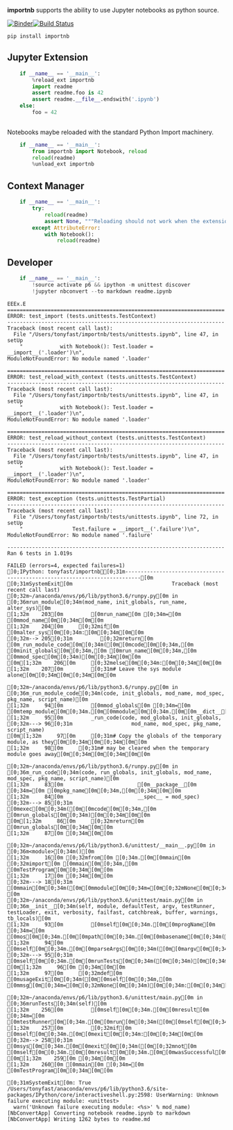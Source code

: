 
__importnb__ supports the ability to use Jupyter notebooks as python source.

[![Binder](https://mybinder.org/badge.svg)](https://mybinder.org/v2/gh/deathbeds/importnb/master?filepath=readme.ipynb)[![Build Status](https://travis-ci.org/deathbeds/importnb.svg?branch=master)](https://travis-ci.org/deathbeds/importnb)

    pip install importnb

## Jupyter Extension


```python
    if __name__ == '__main__':
        %reload_ext importnb
        import readme
        assert readme.foo is 42
        assert readme.__file__.endswith('.ipynb')
    else: 
        foo = 42
        
```

Notebooks maybe reloaded with the standard Python Import machinery.


```python
    if __name__ == '__main__':
        from importnb import Notebook, reload
        reload(readme)
        %unload_ext importnb
```

## Context Manager


```python
    if __name__ == '__main__':
        try:  
            reload(readme)
            assert None, """Reloading should not work when the extension is unloaded"""
        except AttributeError: 
            with Notebook(): 
                reload(readme)
```

## Developer


```python
    if __name__ == '__main__':
        !source activate p6 && ipython -m unittest discover
        !jupyter nbconvert --to markdown readme.ipynb
```

    EEEx.E
    ======================================================================
    ERROR: test_import (tests.unittests.TestContext)
    ----------------------------------------------------------------------
    Traceback (most recent call last):
      File "/Users/tonyfast/importnb/tests/unittests.ipynb", line 47, in setUp
        "            with Notebook(): Test.loader = __import__('.loader')\n",
    ModuleNotFoundError: No module named '.loader'
    
    ======================================================================
    ERROR: test_reload_with_context (tests.unittests.TestContext)
    ----------------------------------------------------------------------
    Traceback (most recent call last):
      File "/Users/tonyfast/importnb/tests/unittests.ipynb", line 47, in setUp
        "            with Notebook(): Test.loader = __import__('.loader')\n",
    ModuleNotFoundError: No module named '.loader'
    
    ======================================================================
    ERROR: test_reload_without_context (tests.unittests.TestContext)
    ----------------------------------------------------------------------
    Traceback (most recent call last):
      File "/Users/tonyfast/importnb/tests/unittests.ipynb", line 47, in setUp
        "            with Notebook(): Test.loader = __import__('.loader')\n",
    ModuleNotFoundError: No module named '.loader'
    
    ======================================================================
    ERROR: test_exception (tests.unittests.TestPartial)
    ----------------------------------------------------------------------
    Traceback (most recent call last):
      File "/Users/tonyfast/importnb/tests/unittests.ipynb", line 72, in setUp
        "                Test.failure = __import__('.failure')\n",
    ModuleNotFoundError: No module named '.failure'
    
    ----------------------------------------------------------------------
    Ran 6 tests in 1.019s
    
    FAILED (errors=4, expected failures=1)
    ]0;IPython: tonyfast/importnb[0;31m---------------------------------------------------------------------------[0m
    [0;31mSystemExit[0m                                Traceback (most recent call last)
    [0;32m~/anaconda/envs/p6/lib/python3.6/runpy.py[0m in [0;36mrun_module[0;34m(mod_name, init_globals, run_name, alter_sys)[0m
    [1;32m    203[0m         [0mrun_name[0m [0;34m=[0m [0mmod_name[0m[0;34m[0m[0m
    [1;32m    204[0m     [0;32mif[0m [0malter_sys[0m[0;34m:[0m[0;34m[0m[0m
    [0;32m--> 205[0;31m         [0;32mreturn[0m [0m_run_module_code[0m[0;34m([0m[0mcode[0m[0;34m,[0m [0minit_globals[0m[0;34m,[0m [0mrun_name[0m[0;34m,[0m [0mmod_spec[0m[0;34m)[0m[0;34m[0m[0m
    [0m[1;32m    206[0m     [0;32melse[0m[0;34m:[0m[0;34m[0m[0m
    [1;32m    207[0m         [0;31m# Leave the sys module alone[0m[0;34m[0m[0;34m[0m[0m
    
    [0;32m~/anaconda/envs/p6/lib/python3.6/runpy.py[0m in [0;36m_run_module_code[0;34m(code, init_globals, mod_name, mod_spec, pkg_name, script_name)[0m
    [1;32m     94[0m         [0mmod_globals[0m [0;34m=[0m [0mtemp_module[0m[0;34m.[0m[0mmodule[0m[0;34m.[0m[0m__dict__[0m[0;34m[0m[0m
    [1;32m     95[0m         _run_code(code, mod_globals, init_globals,
    [0;32m---> 96[0;31m                   mod_name, mod_spec, pkg_name, script_name)
    [0m[1;32m     97[0m     [0;31m# Copy the globals of the temporary module, as they[0m[0;34m[0m[0;34m[0m[0m
    [1;32m     98[0m     [0;31m# may be cleared when the temporary module goes away[0m[0;34m[0m[0;34m[0m[0m
    
    [0;32m~/anaconda/envs/p6/lib/python3.6/runpy.py[0m in [0;36m_run_code[0;34m(code, run_globals, init_globals, mod_name, mod_spec, pkg_name, script_name)[0m
    [1;32m     83[0m                        [0m__package__[0m [0;34m=[0m [0mpkg_name[0m[0;34m,[0m[0;34m[0m[0m
    [1;32m     84[0m                        __spec__ = mod_spec)
    [0;32m---> 85[0;31m     [0mexec[0m[0;34m([0m[0mcode[0m[0;34m,[0m [0mrun_globals[0m[0;34m)[0m[0;34m[0m[0m
    [0m[1;32m     86[0m     [0;32mreturn[0m [0mrun_globals[0m[0;34m[0m[0m
    [1;32m     87[0m [0;34m[0m[0m
    
    [0;32m~/anaconda/envs/p6/lib/python3.6/unittest/__main__.py[0m in [0;36m<module>[0;34m()[0m
    [1;32m     16[0m [0;32mfrom[0m [0;34m.[0m[0mmain[0m [0;32mimport[0m [0mmain[0m[0;34m,[0m [0mTestProgram[0m[0;34m[0m[0m
    [1;32m     17[0m [0;34m[0m[0m
    [0;32m---> 18[0;31m [0mmain[0m[0;34m([0m[0mmodule[0m[0;34m=[0m[0;32mNone[0m[0;34m)[0m[0;34m[0m[0m
    [0m
    [0;32m~/anaconda/envs/p6/lib/python3.6/unittest/main.py[0m in [0;36m__init__[0;34m(self, module, defaultTest, argv, testRunner, testLoader, exit, verbosity, failfast, catchbreak, buffer, warnings, tb_locals)[0m
    [1;32m     93[0m         [0mself[0m[0;34m.[0m[0mprogName[0m [0;34m=[0m [0mos[0m[0;34m.[0m[0mpath[0m[0;34m.[0m[0mbasename[0m[0;34m([0m[0margv[0m[0;34m[[0m[0;36m0[0m[0;34m][0m[0;34m)[0m[0;34m[0m[0m
    [1;32m     94[0m         [0mself[0m[0;34m.[0m[0mparseArgs[0m[0;34m([0m[0margv[0m[0;34m)[0m[0;34m[0m[0m
    [0;32m---> 95[0;31m         [0mself[0m[0;34m.[0m[0mrunTests[0m[0;34m([0m[0;34m)[0m[0;34m[0m[0m
    [0m[1;32m     96[0m [0;34m[0m[0m
    [1;32m     97[0m     [0;32mdef[0m [0musageExit[0m[0;34m([0m[0mself[0m[0;34m,[0m [0mmsg[0m[0;34m=[0m[0;32mNone[0m[0;34m)[0m[0;34m:[0m[0;34m[0m[0m
    
    [0;32m~/anaconda/envs/p6/lib/python3.6/unittest/main.py[0m in [0;36mrunTests[0;34m(self)[0m
    [1;32m    256[0m         [0mself[0m[0;34m.[0m[0mresult[0m [0;34m=[0m [0mtestRunner[0m[0;34m.[0m[0mrun[0m[0;34m([0m[0mself[0m[0;34m.[0m[0mtest[0m[0;34m)[0m[0;34m[0m[0m
    [1;32m    257[0m         [0;32mif[0m [0mself[0m[0;34m.[0m[0mexit[0m[0;34m:[0m[0;34m[0m[0m
    [0;32m--> 258[0;31m             [0msys[0m[0;34m.[0m[0mexit[0m[0;34m([0m[0;32mnot[0m [0mself[0m[0;34m.[0m[0mresult[0m[0;34m.[0m[0mwasSuccessful[0m[0;34m([0m[0;34m)[0m[0;34m)[0m[0;34m[0m[0m
    [0m[1;32m    259[0m [0;34m[0m[0m
    [1;32m    260[0m [0mmain[0m [0;34m=[0m [0mTestProgram[0m[0;34m[0m[0m
    
    [0;31mSystemExit[0m: True
    /Users/tonyfast/anaconda/envs/p6/lib/python3.6/site-packages/IPython/core/interactiveshell.py:2598: UserWarning: Unknown failure executing module: <unittest>
      warn('Unknown failure executing module: <%s>' % mod_name)
    [NbConvertApp] Converting notebook readme.ipynb to markdown
    [NbConvertApp] Writing 1262 bytes to readme.md

